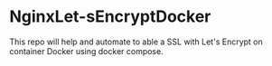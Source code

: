 # NginxLet-sEncryptDocker
This repo will help and automate to able a SSL with Let's Encrypt on container Docker using docker compose.
